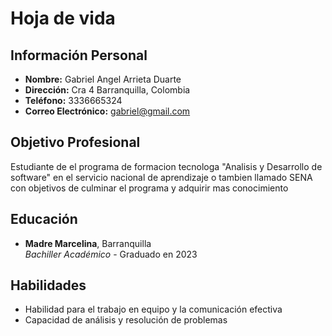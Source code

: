 # Hoja de vida

## Información Personal
- **Nombre:** Gabriel Angel Arrieta Duarte
- **Dirección:** Cra 4 Barranquilla, Colombia
- **Teléfono:** 3336665324
- **Correo Electrónico:** gabriel@gmail.com

## Objetivo Profesional
Estudiante de el programa de formacion tecnologa "Analisis y Desarrollo de software" en el servicio nacional de aprendizaje o tambien llamado SENA con objetivos de culminar el programa y adquirir mas conocimiento

## Educación
- **Madre Marcelina**, Barranquilla  
*Bachiller Académico* - Graduado en 2023

 ## Habilidades
- Habilidad para el trabajo en equipo y la comunicación efectiva
- Capacidad de análisis y resolución de problemas